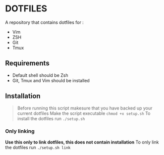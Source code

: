 # DOTFILES

A repository that contains dotfiles for :
- Vim
- ZSH
- Git
- Tmux

## Requirements

- Default shell should be Zsh
- Git, Tmux and Vim should be installed

## Installation 

> Before running this script makesure that you have backed up your current dotfiles
Make the script executable `chmod +x setup.sh`
To install the dotfiles run `./setup.sh`

### Only linking

**Use this only to link dotfiles, this does not contain installation**
To only link the dotfiles run `./setup.sh link`

